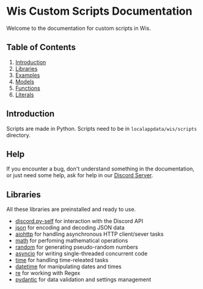 # Wis Custom Scripts Documentation

Welcome to the documentation for custom scripts in Wis.

## Table of Contents

1. [Introduction](#introduction)
2. [Libraries](#libraries)
3. [Examples](https://github.com/Wis-Selfbot/Wis-Docs/blob/main/examples.md)
4. [Models](https://github.com/Wis-Selfbot/Wis-Docs/blob/main/models.md)
5. [Functions](https://github.com/Wis-Selfbot/Wis-Docs/blob/main/functions.md)
6. [Literals](https://github.com/Wis-Selfbot/Wis-Docs/blob/main/literals.md)

## Introduction

Scripts are made in Python. Scripts need to be in `localappdata/wis/scripts` directory.

## Help
If you encounter a bug, don't understand something in the documentation, or just need some help, ask for help in our [Discord Server](https://discord.gg/enazVRKrJm).

## Libraries
All these libraries are preinstalled and ready to use.
* [discord.py-self](https://discordpy-self.readthedocs.io/en/latest/) for interaction with the Discord API
* [json](https://docs.python.org/3/library/json.html) for encoding and decoding JSON data
* [aiohttp](https://docs.aiohttp.org/en/stable/) for handling asynchronous HTTP client/sever tasks
* [math](https://docs.python.org/3/library/math.html) for perfoming mathematical operations
* [random](https://docs.python.org/3/library/random.html) for generating pseudo-random numbers
* [asyncio](https://docs.python.org/3/library/asyncio.html) for writing single-threaded concurrent code
* [time](https://docs.python.org/3/library/time.html) for handling time-releated tasks
* [datetime](https://docs.python.org/3/library/datetime.html) for manipulating dates and times
* [re](https://docs.python.org/3/library/re.html) for working with Regex
* [pydantic](https://docs.pydantic.dev/latest/) for data validation and settings management